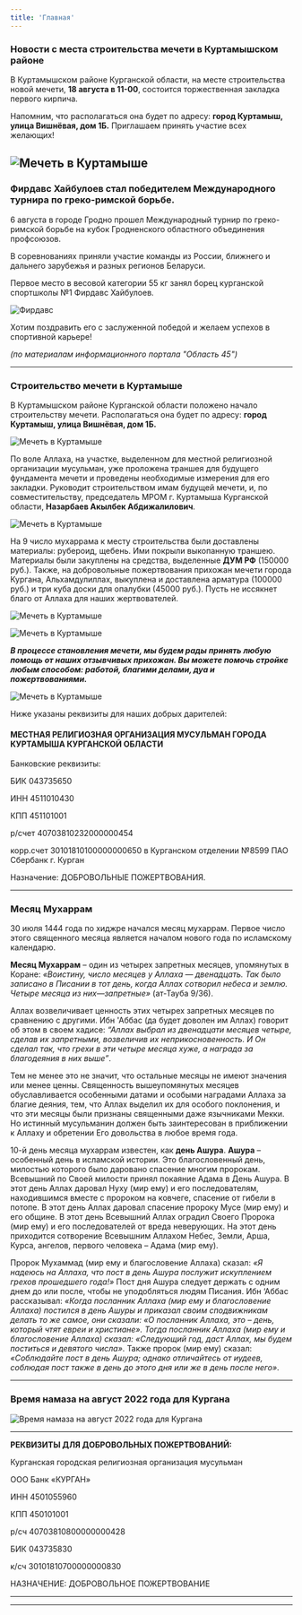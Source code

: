 ```yaml
---
title: 'Главная'
---
```

### Новости с места строительства мечети в Куртамышском районе

В Куртамышском районе Курганской области, на месте строительства новой мечети, **18 августа в 11-00**, состоится торжественная закладка первого кирпича. 

Напомним, что располагаться она будет по адресу: **город Куртамыш, улица Вишнёвая, дом 1Б.** Приглашаем принять участие всех желающих!

![Мечеть в Куртамыше](./index/материалы.jpg)
---


### Фирдавс Хайбулоев стал победителем Международного турнира по греко-римской борьбе.

6 августа в городе Гродно прошел Международный турнир по греко-римской борьбе на кубок Гродненского областного объединения профсоюзов. 

В соревнованиях приняли участие команды из России, ближнего и дальнего зарубежья и разных регионов Беларуси. 

Первое место в весовой категории 55 кг занял борец курганской спортшколы №1 Фирдавс Хайбулоев.

![Фирдавс](./index/фирдавс.jpg)

Хотим поздравить его с заслуженной победой и желаем успехов в спортивной карьере!

*(по материалам информационного портала "Область 45")*

---
### Строительство мечети в Куртамыше

В Куртамышском районе Курганской области положено начало строительству мечети. Располагаться она будет по адресу: **город Куртамыш, улица Вишнёвая, дом 1Б.** 

![Мечеть в Куртамыше](./index/траншея.jpg)

По воле Аллаха, на участке, выделенном для местной религиозной организации мусульман, уже проложена траншея для будущего фундамента мечети и проведены необходимые измерения для его закладки. Руководит строительством имам будущей мечети, и, по совместительству, председатель МРОМ г. Куртамыша Курганской области, **Назарбаев Акылбек Абдижалилович**.

![Мечеть в Куртамыше](./index/материалы.jpg)

На 9 число мухаррама к месту строительства были доставлены материалы: рубероид, щебень. Ими покрыли выкопанную траншею. Материалы были закуплены на средства, выделенные **ДУМ РФ** (150000 руб.). Также, на добровольные пожертвования прихожан мечети города Кургана, Альхамдулиллах, выкуплена и доставлена арматура (100000 руб.) и три куба доски для опалубки (45000 руб.). Пусть не иссякнет благо от Аллаха для наших жертвователей.

![Мечеть в Куртамыше](./index/щебень.jpg)

![Мечеть в Куртамыше](./index/опалубка.jpg)

***В процессе становления мечети, мы будем рады принять любую помощь от наших отзывчивых прихожан. Вы можете помочь стройке любым способом: работой, благими делами, 
дуа и пожертвованиями.***

![Мечеть в Куртамыше](./index/дуа.jpg)

Ниже указаны реквизиты для наших добрых дарителей:

#### МЕСТНАЯ РЕЛИГИОЗНАЯ ОРГАНИЗАЦИЯ МУСУЛЬМАН ГОРОДА КУРТАМЫША КУРГАНСКОЙ ОБЛАСТИ

Банковские реквизиты: 

БИК 043735650

ИНН 4511010430 

КПП 451101001

р/счет 40703810232000000454

корр.счет 30101810100000000650
в Курганском отделении №8599 ПАО Сбербанк  г. Курган

Назначение: ДОБРОВОЛЬНЫЕ ПОЖЕРТВОВАНИЯ.

---

### Месяц Мухаррам

30 июля 1444 года по хиджре начался месяц мухаррам. Первое число этого священного месяца является началом нового года по исламскому календарю. 


**Месяц Мухаррам** – один из четырех запретных месяцев, упомянутых в Коране: *«Воистину, число месяцев у Аллаха — двенадцать. Так было записано в Писании в тот день, когда Аллах сотворил небеса и землю. Четыре месяца из них—запретные»* (ат-Тауба 9/36). 


Аллах возвеличивает ценность этих четырех запретных месяцев по сравнению с другими. Ибн 'Аббас (да будет доволен им Аллах) говорит об этом в своем хадисе: *“Аллах выбрал из двенадцати месяцев четыре, сделав их запретными, возвеличив их неприкосновенность. И Он сделал так, что грехи в эти четыре месяца хуже, а награда за благодеяния в них выше”*. 


Тем не менее это не значит, что остальные месяцы не имеют значения или менее ценны. Священность вышеупомянутых месяцев обуславливается особенными датами и особыми наградами Аллаха за благие деяния, тем, что Аллах выделил их для особого поклонения, и что эти месяцы были признаны священными даже язычниками Мекки. Но истинный мусульманин должен быть заинтересован в  приближении к  Аллаху и обретении Его довольства в любое время года. 


10-й день месяца мухаррам известен, как **день Ашура**. **Ашура** – особенный день в исламской истории. Это благословенный день, милостью которого было даровано спасение многим пророкам. Всевышний по Своей милости принял покаяние Адама в День Ашура. В этот день Аллах даровал Нуху (мир ему) и его последователям, находившимся вместе с пророком на ковчеге, спасение от гибели в потопе. В этот день Аллах даровал спасение пророку Мусе (мир ему) и его общине. В этот день Всевышний Аллах оградил Своего Пророка (мир ему) и его последователей от вреда неверующих. На этот день приходится сотворение Всевышним Аллахом Небес, Земли, Арша, Курса, ангелов, первого человека – Адама (мир ему).


Пророк Мухаммад (мир ему и благословение Аллаха) сказал: *«Я надеюсь на Аллаха, что пост в день Ашура послужит искуплением грехов прошедшего года!»*
Пост дня Ашура следует держать с одним днем до или после, чтобы не уподобляться людям Писания. Ибн ‘Аббас рассказывал: *«Когда посланник Аллаха (мир ему и благословение Аллаха) постился в день Ашуры и приказал своим сподвижникам делать то же самое, они сказали: «О посланник Аллаха, это – день, который чтят евреи и христиане». Тогда посланник Аллаха (мир ему и благословение Аллаха) сказал: «Следующий год, даст Аллах, мы будем поститься и девятого числа»*. Также пророк (мир ему) сказал: *«Соблюдайте пост в день Ашура; однако отличайтесь от иудеев, соблюдая пост также в день до этого дня или же в день после него»*.

---

### Время намаза на август 2022 года для Кургана

![Время намаза на август 2022 года для Кургана](./index/08.22.jpg)

---


**РЕКВИЗИТЫ ДЛЯ ДОБРОВОЛЬНЫХ ПОЖЕРТВОВАНИЙ:**

Курганская городская религиозная организация мусульман

ООО Банк «КУРГАН»

ИНН 4501055960

КПП 450101001

р/сч 40703810800000000428

БИК 043735830

к/сч 30101810700000000830

НАЗНАЧЕНИЕ: ДОБРОВОЛЬНОЕ ПОЖЕРТВОВАНИЕ

---


---


